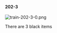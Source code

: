 #### 202-3
![train-202-3-0.png](https://github.com/lil-lab/nlvr/raw/master/nlvr/train/images/51/train-202-3-0.png "train-202-3-0.png")

There are 3 black items